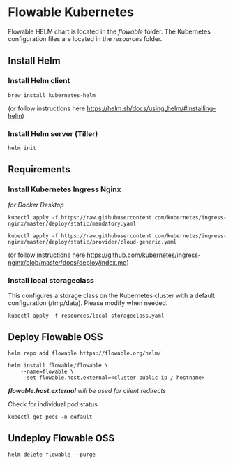 # Flowable Kubernetes

Flowable HELM chart is located in the *flowable* folder. 
The Kubernetes configuration files are located in the *resources* folder.

## Install Helm

### Install Helm client

```console
brew install kubernetes-helm
```

(or follow instructions here https://helm.sh/docs/using_helm/#installing-helm)

### Install Helm server (Tiller)

```console
helm init
```

## Requirements

### Install Kubernetes Ingress Nginx

*for Docker Desktop*

```console
kubectl apply -f https://raw.githubusercontent.com/kubernetes/ingress-nginx/master/deploy/static/mandatory.yaml
```

```console
kubectl apply -f https://raw.githubusercontent.com/kubernetes/ingress-nginx/master/deploy/static/provider/cloud-generic.yaml
```

(or follow instructions here https://github.com/kubernetes/ingress-nginx/blob/master/docs/deploy/index.md)

### Install local storageclass

This configures a storage class on the Kubernetes cluster with a default configuration (/tmp/data). Please modify when needed.

```console
kubectl apply -f resources/local-storageclass.yaml
```

## Deploy Flowable OSS

```console
helm repo add flowable https://flowable.org/helm/
```
```console
helm install flowable/flowable \
    --name=flowable \
    --set flowable.host.external=<cluster public ip / hostname>
```

***flowable.host.external** will be used for client redirects*  

Check for individual pod status

```console
kubectl get pods -n default
```

## Undeploy Flowable OSS

```console
helm delete flowable --purge
```